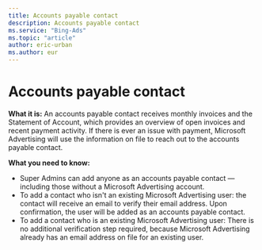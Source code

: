 ```yaml
---
title: Accounts payable contact
description: Accounts payable contact
ms.service: "Bing-Ads"
ms.topic: "article"
author: eric-urban
ms.author: eur
---
```


# Accounts payable contact

**What it is:**     An accounts payable contact receives monthly invoices and the Statement of Account, which provides an overview of open invoices and recent payment activity. If there is ever an issue with payment, Microsoft Advertising will use the information on file to reach out to the accounts payable contact.

**What you need to know:**
- Super Admins can add anyone as an accounts payable contact — including those without a Microsoft Advertising account.
- To add a contact who isn't an existing Microsoft Advertising user: the contact will receive an email to verify their email address. Upon confirmation, the user will be added as an accounts payable contact.
- To add a contact who is an existing Microsoft Advertising user: There is no additional verification step required, because Microsoft Advertising already has an email address on file for an existing user.


